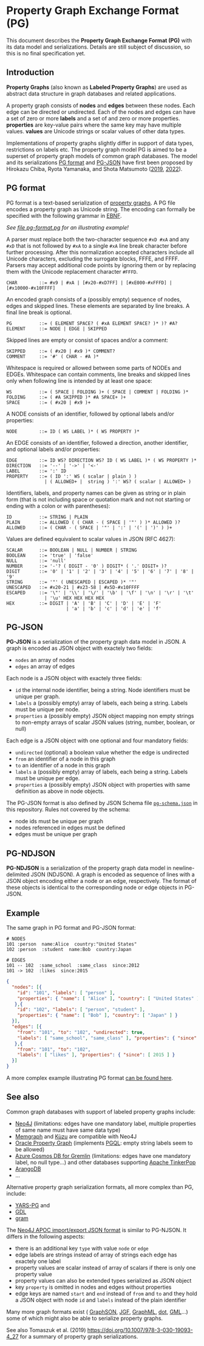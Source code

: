 # Property Graph Exchange Format (PG)

This document describes the **Property Graph Exchange Format (PG)** with its
data model and serializations. Details are still subject of discussion, so this
is no final specification yet.

## Introduction

**Property Graphs** (also known as **Labeled Property Graphs**) are used as
abstract data structure in graph databases and related applications. 

A property graph consists of **nodes** and **edges** between these nodes. Each
edge can be directed or undirected.  Each of the nodes and edges can have a set
of zero or more **labels** and a set of and zero or more properties.
**properties** are key-value pairs where the same key may have multiple values.
**values** are Unicode strings or scalar values of other data types.

Implementations of property graphs slightly differ in support of data types,
restrictions on labels etc. The property graph model PG is aimed to be a
superset of property graph models of common graph databases. The model and its
serializations [PG format](#pg-format) and [PG-JSON](#pg-json) have first been
proposed by Hirokazu Chiba, Ryota Yamanaka, and Shota Matsumoto
([2019](https://arxiv.org/abs/1907.03936), [2022](https://arxiv.org/abs/2203.06393)).

## PG format

PG format is a text-based serialization of [property graphs](#property-graphs).
A PG file encodes a property graph as Unicode string. The encoding can formally
be specified with the following grammar in
[EBNF](https://www.w3.org/TR/xml/#sec-notation).

*See [file pg-format.pg](./pg-format.pg) for an illustrating example!*

A parser must replace both the two-character sequence `#xD #xA` and any `#xD`
that is not followed by `#xA` to a single `#xA` line break character before
further processing. After this normalization accepted characters include all
Unicode characters, excluding the surrogate blocks, FFFE, and FFFF. Parsers
may accept additional code points by ignoring them or by replacing them with the
Unicode replacement character `#FFFD`.

~~~
CHAR	    ::= #x9 | #xA | [#x20-#xD7FF] | [#xE000-#xFFFD] | [#x10000-#x10FFFF]
~~~

An encoded graph consists of a (possibly empty) sequence of nodes, edges and
skipped lines. These elements are separated by line breaks. A final line break
is optional.

~~~
PG          ::= ( ELEMENT SPACE? ( #xA ELEMENT SPACE? )* )? #A?
ELEMENT     ::= NODE | EDGE | SKIPPED
~~~

Skipped lines are empty or consist of spaces and/or a comment:

~~~
SKIPPED     ::= ( #x20 | #x9 )* COMMENT?
COMMENT     ::= '#' ( CHAR - #A )*
~~~

Whitespace is required or allowed between some parts of NODEs and EDGEs.
Whitespace can contain comments, line breaks and skipped lines only when
following line is intended by at least one space:

~~~
WS          ::= ( SPACE | FOLDING )+ ( SPACE | COMMENT | FOLDING )*
FOLDING     ::= ( #A SKIPPED )* #A SPACE+ )+
SPACE       ::= ( #x20 | #x9 )+
~~~

A NODE consists of an identifier, followed by optional labels and/or properties:

~~~
NODE        ::= ID ( WS LABEL )* ( WS PROPERTY )*
~~~

An EDGE consists of an identifier, followed a direction, another identifier,
and optional labels and/or properties:

~~~
EDGE        ::= ID WS? DIRECTION WS? ID ( WS LABEL )* ( WS PROPERTY )*
DIRECTION   ::= '--' | '->' | '<-'
LABEL       ::= ':' ID
PROPERTY    ::= ( ID ':' WS ( scalar | plain ) )
              | ( ALLOWED+ |  string ) ':' WS? ( scalar | ALLOWED+ )
~~~

Identifiers, labels, and property names can be given as string or in plain form (that is not including space or quotation mark and not not starting or ending with a colon or with parentheses):

~~~
ID          ::= STRING | PLAIN
PLAIN       ::= ALLOWED ( ( CHAR - ( SPACE | '"' ) )* ALLOWED )?
ALLOWED     ::= ( CHAR - ( SPACE | '"' | ':' | '(' | ')' ) )+
~~~

Values are defined equivalent to scalar values in JSON (RFC 4627):

~~~
SCALAR      ::= BOOLEAN | NULL | NUMBER | STRING
BOOLEAN     ::= 'true' | 'false' 
NULL        ::= 'null'
NUMBER      ::= '-'? ( DIGIT - '0' ) DIGIT* ( '.' DIGIT+ )? 
DIGIT       ::= '0' | '1' | '2' | '3' | '4' | '5' | '6' | '7' | '8' | '9'
STRING      ::= '"' ( UNESCAPED | ESCAPED )* '"'
UNESCAPED   ::= #x20-21 | #x23-58 | #x5D-#x10FFFF
ESCAPED     ::= '\"' | '\\' | '\/' | '\b' | '\f' | '\n' | '\r' | '\t' 
              | '\u' HEX HEX HEX HEX 
HEX         ::= DIGIT | 'A' | 'B' | 'C' | 'D' | 'E' | 'F' 
                      | 'a' | 'b' | 'c' | 'd' | 'e' | 'f'
~~~

## PG-JSON

**PG-JSON** is a serialization of the property graph data model in JSON. A graph is encoded as JSON object with exactely two fields:

- `nodes` an array of nodes
- `edges` an array of edges

Each node is a JSON object with exactely three fields:

- `id` the internal node identifier, being a string. Node identifiers must be unique per graph.
- `labels` a (possibly empty) array of labels, each being a string. Labels must be unique per node.
- `properties` a (possibly empty) JSON object mapping non empty strings to non-empty arrays of scalar JSON values (string, number, boolean, or null)

Each edge is a JSON object with one optional and four mandatory fields:

- `undirected` (optional) a boolean value whether the edge is undirected
- `from` an identifier of a node in this graph
- `to` an identifier of a node in this graph
- `labels` a (possibly empty) array of labels, each being a string. Labels must be unique per edge.
- `properties` a (possibly empty) JSON object with properties with same definition as above in node objects.

The PG-JSON format is also defined by JSON Schema file
[`pg-schema.json`](../pg-schema.json) in this repository. Rules not covered
by the schema:

- node ids must be unique per graph
- nodes referenced in edges must be defined
- edges must be unique per graph

## PG-NDJSON

**PG-NDJSON** is a serialization of the property graph data model in newline-delimited JSON (NDJSON). A graph is encoded as sequence of lines with a JSON object encoding
either a node or an edge, respectively. The format of these objects is identical to the corresponding node or edge objects in PG-JSON.

## Example

The same graph in PG format and PG-JSON format:

~~~
# NODES
101 :person  name:Alice  country:"United States"
102 :person  :student  name:Bob  country:Japan

# EDGES
101 -- 102  :same_school  :same_class  since:2012
101 -> 102  :likes  since:2015
~~~

~~~json
{
  "nodes": [{
    "id": "101", "labels": [ "person" ],
    "properties": { "name": [ "Alice" ], "country": [ "United States" ] }
   },{
    "id": "102", "labels": [ "person", "student" ],
    "properties": { "name": [ "Bob" ], "country": [ "Japan" ] }
  }],
  "edges": [{
    "from": "101", "to": "102", "undirected": true,
    "labels": [ "same_school", "same_class" ], "properties": { "since": [ 2012 ] }
   },{
    "from": "101", "to": "102",
    "labels": [ "likes" ], "properties": { "since": [ 2015 ] }
  }]
}
~~~

A more complex example illustrating PG format [can be found here](./pg-format.pg).

## See also

Common graph databases with support of labeled property graphs include:

- [Neo4J](https://neo4j.com/) (limitations: edges have one mandatory label, multiple properties of same name must have same data type)
- [Memgraph](https://memgraph.com/) and [Kùzu](https://kuzudb.com) are compatible with Neo4J
- [Oracle Property Graph](https://docs.oracle.com/en/database/oracle/property-graph/index.html) (implements [PGQL](https://pgql-lang.org/): empty string labels seem to be allowed)
- [Azure Cosmos DB for Gremlin](https://learn.microsoft.com/azure/cosmos-db/gremlin/) (limitations: edges have one mandatory label, no null type...) and other databases supporting [Apache TinkerPop](https://tinkerpop.apache.org/)
- [ArangoDB](https://arangodb.com/)
- ...

Alternative property graph serialization formats, all more complex than PG, include:

- [YARS-PG](https://github.com/lszeremeta/yarspg) and
- [GDL](https://github.com/s1ck/gdl)
- [gram](https://github.com/gram-data/gram-js)

The [Neo4J APOC import/export JSON format](https://neo4j.com/labs/apoc/4.1/export/json/) is similar to PG-NJSON. It differs in the following aspects:

- there is an additional key `type` with value `node` or `edge`
- edge labels are strings instead of array of strings each edge has exactely one label
- property values are scalar instead of array of scalars if there is only one property value
- property values can also be extended types serialized as JSON object
- key `property` is omitted in nodes and edges without properties
- edge keys are named `start` and `end` instead of `from` and `to` and they hold a JSON object with node `id` and `labels` instead of the plain identifier

Many more graph formats exist (
[GraphSON](https://tinkerpop.apache.org/docs/3.7.1/dev/io/#graphson),
[JGF](http://jsongraphformat.info/),
[GraphML](http://graphml.graphdrawing.org/),
[dot](https://graphviz.org/doc/info/lang.html),
[GML](https://en.wikipedia.org/wiki/Graph_Modelling_Language)...)
some of which might also be able to serialize property graphs.

See also Tomaszuk et al. (2019) <https://doi.org/10.1007/978-3-030-19093-4_27> for a summary of property graph serializations.

